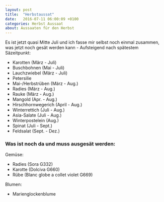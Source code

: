 ```yaml
---
layout: post
title:  "Herbstaussat"
date:   2016-07-11 06:00:09 +0100
categories: Herbst Aussaat
about: Aussaaten für den Herbst
---
```


Es ist jetzt quasi Mitte Juli und ich fasse mir selbst noch einmal zusammen, was jetzt noch gesät werden kann - Aufsteigend nach spätestem Säzeitpunkt:

- Karotten (März - Juli)
- Buschbohnen (Mai - Juli)
- Lauchzwiebel (März - Juli)
- Petersilie
- Mai-/Herbstrüben (März - Aug.)
- Radies (März - Aug.)
- Rauke (März - Aug.)
- Mangold (Apr. - Aug.)
- Hirschhornwegerich (April - Aug.)
- Winterrettich (Juli - Aug.)
- Asia-Salate (Juli - Aug.)
- Winterpostelein (Aug.)
- Spinat (Juli - Sept.)
- Feldsalat (Sept. - Dez.)

### Was ist noch da und muss ausgesät werden:

Gemüse:

- Radies (Sora G332)
- Karotte (Dolciva G660)
- Rübe (Blanc globe a collet violet G669)

Blumen:

- Marienglockenblume
